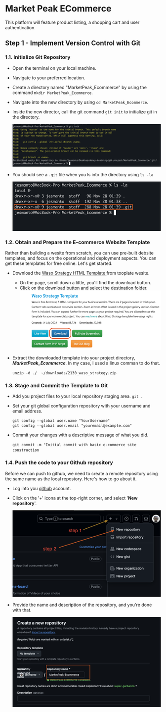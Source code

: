 # Market Peak ECommerce
This platform will feature product listing, a shopping cart and user authentication.

## Step 1 - Implement Version Control with Git
### 1.1. Initialize Git Repository
- Open the terminal on your local machine.
- Navigate to your preferred location.
- Create a directory named "MarketPeak_Ecommerce" by using the command `mkdir MarketPeak_Ecommerce`.
- Navigate into the new directory by using `cd MarketPeak_Ecommerce`.
- Inside the new director, call the git command `git init` to initialize git in the directory.

    ![](./img/git_init.png)

- You should see a `.git` file when you ls into the directory using `ls -la`

    ![](./img/verify_git.png)

### 1.2. Obtain and Prepare the E-commerce Website Template
Rather than building a wesite from scratch, you can use pre-built debsite templates, and focus on the operational and deployment aspects. You can get these templates for free online. Let's get started.
- Download the [Waso Strategy HTML Template
](https://www.tooplate.com/view/2130-waso-strategy) from tooplate wesite.
    - On the page, scroll down a little, you'll find the download button.
    - Click on the download button and select the destination folder.
    ![](./img/download.png)
- Extract the downloaded template into your project directory, _**MarketPeak_Ecommerce**_. In my case, I used a linux comman to do that.

    `unzip -d ./  ~/downloads/2130_waso_strategy.zip`

### 1.3. Stage and Commit the Template to Git
- Add you project files to your local repository staging area. `git .`
- Set your git global configuration repository with your username and email address.

    ```
    git config --global user.name "YourUsername"
    git config --global user.email "youremail@example.com"
    ```
- Commit your changes with a descriptive message of what you did.

    `git commit -m "Initial commit with basic e-commerce site construction`

### 1.4. Push the code to your Github repository

Before we can push to github, we need to create a remote repository using the same name as the local repostory. Here's how to go about it.
- Log into you [github](https://github.com) account.
- Click on the '+' icona at the top-right corner, and select '**New repository**'.

    ![](./img/create-new-repo.png)

- Provide the name and description of the repository, and you're done with that.

    ![](./img/repo-name.png)